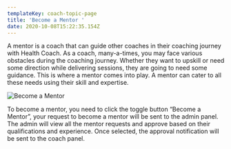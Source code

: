 ```yaml
---
templateKey: coach-topic-page
title: 'Become a Mentor '
date: 2020-10-08T15:22:35.154Z
---
```

A mentor is a coach that can guide other coaches in their coaching journey with Health Coach. As a coach, many-a-times, you may face various obstacles during the coaching journey. Whether they want to upskill or need some direction while delivering sessions, they are going to need some guidance. This is where a mentor comes into play. A mentor can cater to all these needs using their skill and expertise.

![Become a Mentor](/img/coach-profile-i.png "Become a Mentor")

To become a mentor, you need to click the toggle button “Become a Mentor”, your request to become a mentor will be sent to the admin panel. 
The admin will view all the mentor requests and approve based on their qualifications and experience. 
Once selected, the approval notification will be sent to the coach panel.
